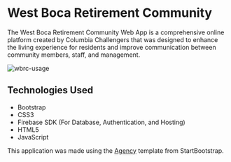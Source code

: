 # West Boca Retirement Community

The West Boca Retirement Community Web App is a comprehensive online platform created by Columbia Challengers that was designed to enhance the living experience for residents and improve communication between community members, staff, and management.

![wbrc-usage](./assets/img/wbrc-usage.gif)
## Technologies Used
- Bootstrap
- CSS3
- Firebase SDK (For Database, Authentication, and Hosting)
- HTML5
- JavaScript

This application was made using the [Agency](https://startbootstrap.com/theme/agency) template from StartBootstrap. 